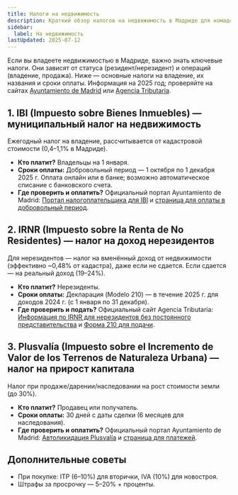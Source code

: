 ```yaml
---
title: Налоги на недвижимость
description: Краткий обзор налогов на недвижимость в Мадриде для номадов и экспатов
sidebar:
  label: На недвижимость
lastUpdated: 2025-07-12
---
```


Если вы владеете недвижимостью в Мадриде, важно знать ключевые налоги. Они зависят от статуса (резидент/нерезидент) и операций (владение, продажа). Ниже — основные налоги на владение, их названия и сроки оплаты. Информация на 2025 год; проверяйте на сайтах [Ayuntamiento de Madrid](https://www.madrid.es/) или [Agencia Tributaria](https://sede.agenciatributaria.gob.es/Sede/en_gb/inicio.html).

## 1. IBI (Impuesto sobre Bienes Inmuebles) — муниципальный налог на недвижимость
Ежегодный налог на владение, рассчитывается от кадастровой стоимости (0,4–1,1% в Мадриде).

- **Кто платит?** Владельцы на 1 января.
- **Сроки оплаты:** Добровольный период — 1 октября по 1 декабря 2025 г. Оплата онлайн или в банке; возможнo автоматическое списание с банковского счета.
- **Где проверить и оплатить?** Официальный портал Ayuntamiento de Madrid: [Портал налогоплательщика для IBI](https://agenciatributaria.madrid.es/portales/contribuyente/es/Impuestos-tasas-y-precios-publicos/Bienes-Inmuebles-IBI-/?vgnextfmt=default&vgnextchannel=3cd1e5bcc9c78710VgnVCM1000008a4a900aRCRD) и [страница для оплаты в добровольный период](https://agenciatributaria.madrid.es/portales/contribuyente/es/Tramites/Impuesto-sobre-Bienes-Inmuebles-IBI-Pago-en-periodo-voluntario-recibo-/?vgnextfmt=default&vgnextoid=d8fb9374bcaed010VgnVCM1000000b205a0aRCRD&vgnextchannel=97d608f9be116810VgnVCM1000001d4a900aRCRD).

## 2. IRNR (Impuesto sobre la Renta de No Residentes) — налог на доход нерезидентов
Для нерезидентов — налог на вменённый доход от недвижимости (эффективно ~0,48% от кадастра), даже если не сдается. Если сдается — на реальный доход (19–24%).

- **Кто платит?** Нерезиденты.
- **Сроки оплаты:** Декларация (Modelo 210) — в течение 2025 г. для доходов 2024 г. (с 1 января по 31 декабря).
- **Где проверить и подать?** Официальный сайт Agencia Tributaria: [Информация по IRNR для нерезидентов без постоянного представительства](https://sede.agenciatributaria.gob.es/Sede/en_gb/no-residentes/irnr-sin-establecimiento-permanente.html) и [Форма 210 для подачи](https://sede.agenciatributaria.gob.es/Sede/en_gb/procedimientoini/GF00.shtml).

## 3. Plusvalía (Impuesto sobre el Incremento de Valor de los Terrenos de Naturaleza Urbana) — налог на прирост капитала
Налог при продаже/дарении/наследовании на рост стоимости земли (до 30%).

- **Кто платит?** Продавец или получатель.
- **Сроки оплаты:** 30 дней с даты сделки (6 месяцев для наследования).
- **Где проверить и оплатить?** Официальный портал Ayuntamiento de Madrid: [Автоликидация Plusvalía](https://www.madrid.es/go/AutoliquidacionPlusvalia) и [страница для платежей](https://agenciatributaria.madrid.es/portales/contribuyente/es/Impuestos-tasas-y-precios-publicos/Incremento-de-Valor-de-los-Terrenos-de-Naturaleza-Urbana-Plusvalia-/Pagos/?vgnextfmt=default&vgnextchannel=5312e5bcc9c78710VgnVCM1000008a4a900aRCRD).

## Дополнительные советы
- При покупке: ITP (6–10%) для вторички, IVA (10%) для новостроя.
- Штрафы за просрочку — 5–20% + проценты.
